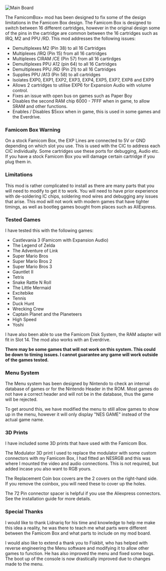 ![Main Board](https://i.imgur.com/sOlGxNL.jpg)

The FamicomBox+ mod has been designed to fix some of the design limitations in the Famicom Box design. The Famicom Box is designed to switch between 16 different cartridges, however in the original design some of the pins in the cartridge are common between the 16 cartridges such as IRQ, M2 and PPU /RD. This mod addresses the following issues:

* Demultiplexes M2 (Pin 38) to all 16 Cartridges
* Multiplexes /IRQ (Pin 15) from all 16 cartridges
* Multiplexes CIRAM /CE (Pin 57) from all 16 cartirdges
* Demultiplexes PPU A12 (pin 64) to all 16 Cartridges
* Demultiplexes PPU /RD (Pin 21) to all 16 Cartridges
* Supplies PPU /A13 (Pin 58) to all cartridges
* Isolates EXP0, EXP1, EXP2, EXP3, EXP4, EXP5, EXP7, EXP8 and EXP9 
* Allows 2 cartridges to utilise EXP6 for Expansion Audio with volume control. 
* Fixes an issue with open bus on games such as Paper Boy
* Disables the second RAM chip 6000 - 7FFF when in game, to allow SRAM and other functions. 
* Enables / Disables $5xxx when in game, this is used in some games and the Everdrive. 

### Famicom Box Warning

On a stock Famicom Box, the EXP Lines are connected to 5V or GND depending on which slot you use. This is used with the CIC to address each CIC individually. Some cartridges use these ports for debugging, Audio etc. If you have a stock Famicom Box you will damage certain cartridge if you plug them in.

### Limitations
This mod is rather complicated to install as there are many parts that you will need to modify to get it to work. You will need to have prior experience with de-soldering IC chips, soldering mod wires and debugging any issues that arise. 
This mod will not work with modern games that have tighter timings, as well as bootleg games bought from places such as AliExpress. 

### Tested Games
I have tested this with the following games:

* Castlevania 3 (Famicom with Expansion Audio)
* The Legend of Zelda
* The Adventure of Link
* Super Mario Bros
* Super Mario Bros 2
* Super Mario Bros 3
* Gauntlet II
* Tetris
* Snake Rattle N Roll
* The Little Mermaid
* Excitebike
* Tennis
* Duck Hunt
* Wrecking Crew
* Captain Planet and the Planeteers
* High Speed
* Yoshi 

I have also been able to use the Famicom Disk System, the RAM adapter will fit in Slot 14. The mod also works with an Everdrive. 

__There may be some games that will not work on this system. This could be down to timing issues. I cannot guarantee any game will work outside of the games tested.__

### Menu System 
The Menu system has been designed by Nintendo to check an internal database of games or for the Nintendo Header in the ROM. Most games do not have a correct header and will not be in the database, thus the game will be rejected. 
 
To get around this, we have modified the menu to still allow games to show up in the menu, however it will only display "NES GAME" instead of the actual game name. 

### 3D Prints
I have included some 3D prints that have used with the Famicom Box.  
 
The Modulator 3D print I used to replace the modulator with some custom connectors with my Famicom Box, I had fitted an NESRGB and this was where I mounted the video and audio connections. This is not required, but added incase you also want to RGB yours. 

The Replacement Coin box covers are the 2 covers on the right-hand side. If you remove the coinbox, you will need these to cover up the holes. 

The 72 Pin connector spacer is helpful if you use the Aliexpress connectors. See the installation guide for more details. 


### Special Thanks

I would like to thank Lidnariq for his time and knowledge to help me make this idea a reality, he was there to teach me what parts were different between the Famicom Box and what parts to include on my mod board. 

I would also like to extend a thank you to Fiskbit, who has helped with reverse engineering the Menu software and modifying it to allow other games to function. He has also improved the menu and fixed some bugs. 
The boot up of the console is now drastically improved due to changes made to the menu. 
